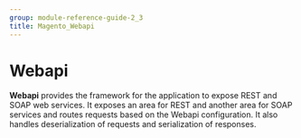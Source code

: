 ```yaml
---
group: module-reference-guide-2_3
title: Magento_Webapi
---
```


# Webapi

**Webapi** provides the framework for the application to expose REST and SOAP web services. It exposes an area for REST
and another area for SOAP services and routes requests based on the Webapi configuration. It also handles
deserialization of requests and serialization of responses. 


